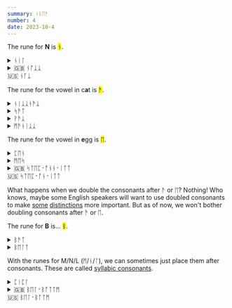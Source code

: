 ```yaml
---
summary: ᚾᛒᛖᚫ
number: 4
date: 2023-10-4
---
```


The rune for <strong>N</strong> is <mark>ᚾ</mark>.

<details>
    <summary>ᚾᛁᛚ</summary>
    <p>kneel / Neal</p>
</details>

<details>
    <summary>🇬🇧 ᚾᚩᛣᛣ<br>🇺🇸 ᚾᚪᛣ</summary>
    <p>nock</p>
</details>

The rune for the vowel in c<strong>a</strong>t is <mark>ᚫ</mark>.

<details>
    <summary>ᚾᛁᛣᛣᚾᚫᛣ</summary>
    <p>nicknack</p>
</details>

<details>
    <summary>ᛋᚫᛏ</summary>
    <p>sat</p>
</details>

<details>
    <summary>ᚹᚫᛣ</summary>
    <p>whack</p>
</details>

<details>
    <summary>ᛗᚫᚾᛁᛣᛣ</summary>
    <p>manic</p>
</details>

The rune for the vowel in <strong>e</strong>gg is <mark>ᛖ</mark>.

<details>
    <summary>ᛈᛖᚾ</summary>
    <p>pen</p>
</details>

<details>
    <summary>ᛗᛖᛋ</summary>
    <p>mess</p>
</details>

<details>
    <summary>🇬🇧 ᛋᛏᛖᛈ᛫ᚩᚾᚾ᛫ᛁᛏᛏ<br>🇺🇸 ᛋᛏᛖᛈ᛫ᚩᚾ᛫ᛁᛏᛏ</summary>
    <p>step on it</p>
</details>

What happens when we double the consonants after ᚫ or ᛖ? Nothing! Who knows, maybe some English speakers will want to use doubled consonants to make [some](https://en.wikipedia.org/wiki/Pronunciation_of_English_%E2%9F%A8a%E2%9F%A9#Bad%E2%80%93lad_split) [distinctions](https://en.wikipedia.org/wiki//%C3%A6/_raising) more important. But as of now, we won't bother doubling consonants after ᚫ or ᛖ.

The rune for <strong>B</strong> is... <mark>ᛒ</mark>.

<details>
    <summary>ᛒᚫᛏ</summary>
    <p>bat</p>
</details>

<details>
    <summary>ᛒᛖᛚᛏ</summary>
    <p>belt</p>
</details>

With the runes for M/N/L (ᛗ/ᚾ/ᛚ), we can sometimes just place them after consonants. These are called [syllabic consonants](https://en.wikipedia.org/wiki/Stress_and_vowel_reduction_in_English#Syllabic_consonants).

<details>
    <summary>ᛈᛁᛈᛚ</summary>
    <p>people</p>
</details>

<details>
    <summary>🇬🇧 ᛒᛖᛚ᛫ᛒᚩᛏᛏᛗ <br>🇺🇸 ᛒᛖᛚ᛫ᛒᚪᛏᛗ</summary>
    <p>bell bottom</p>
</details>
